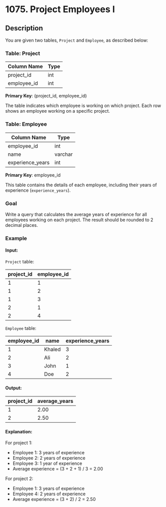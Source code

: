 # 1075. Project Employees I

## Description

You are given two tables, `Project` and `Employee`, as described below:

### Table: Project

| Column Name | Type |
| ----------- | ---- |
| project_id  | int  |
| employee_id | int  |

**Primary Key**: (project_id, employee_id)

The table indicates which employee is working on which project. Each row shows an employee working on a specific project.

### Table: Employee

| Column Name      | Type    |
| ---------------- | ------- |
| employee_id      | int     |
| name             | varchar |
| experience_years | int     |

**Primary Key**: employee_id

This table contains the details of each employee, including their years of experience (`experience_years`).

### Goal

Write a query that calculates the average years of experience for all employees working on each project. The result should be rounded to 2 decimal places.

### Example

#### Input:

`Project` table:

| project_id | employee_id |
| ---------- | ----------- |
| 1          | 1           |
| 1          | 2           |
| 1          | 3           |
| 2          | 1           |
| 2          | 4           |

`Employee` table:

| employee_id | name   | experience_years |
| ----------- | ------ | ---------------- |
| 1           | Khaled | 3                |
| 2           | Ali    | 2                |
| 3           | John   | 1                |
| 4           | Doe    | 2                |

#### Output:

| project_id | average_years |
| ---------- | ------------- |
| 1          | 2.00          |
| 2          | 2.50          |

#### Explanation:

For project 1:

- Employee 1: 3 years of experience
- Employee 2: 2 years of experience
- Employee 3: 1 year of experience
- Average experience = (3 + 2 + 1) / 3 = 2.00

For project 2:

- Employee 1: 3 years of experience
- Employee 4: 2 years of experience
- Average experience = (3 + 2) / 2 = 2.50
